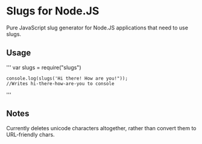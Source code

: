 # Slugs for Node.JS

Pure JavaScript slug generator for Node.JS applications that need to use slugs.

## Usage

'''
    var slugs = require("slugs")
    
    console.log(slugs('Hi there! How are you!"));
    //Writes hi-there-how-are-you to console
'''

## Notes
Currently deletes unicode characters altogether, rather than convert them to URL-friendly chars.